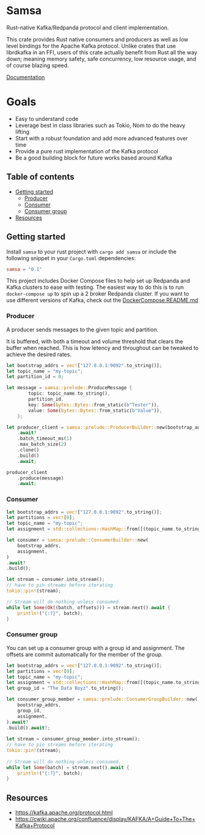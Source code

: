 # Samsa
Rust-native Kafka/Redpanda protocol and client implementation.

This crate provides Rust native consumers and producers as well as low level bindings for the Apache Kafka protocol. Unlike crates that use librdkafka in an FFI, users of this crate actually benefit from Rust all the way down; meaning memory safety, safe concurrency, low resource usage, and of course blazing speed.

[Documentation](https://docs.rs/samsa/latest/samsa/)

# Goals
- Easy to understand code
- Leverage best in class libraries such as Tokio, Nom to do the heavy lifting
- Start with a robust foundation and add more advanced features over time
- Provide a pure rust implementation of the Kafka protocol 
- Be a good building block for future works based around Kafka

## Table of contents
- [Getting started](#getting-started)
    - [Producer](#producer)
    - [Consumer](#consumer)
    - [Consumer group](#consumer-group)
- [Resources](#resources)


## Getting started
Install `samsa` to your rust project with `cargo add samsa` or include the following snippet in your `Cargo.toml` dependencies:
```toml
samsa = "0.1"
```

This project includes Docker Compose files to help set up Redpanda and Kafka clusters to ease with testing. The easiest way to do this is to run `docker-compose up` to spin up a 2 broker Redpanda cluster. If you want to use different versions of Kafka, check out the [DockerCompose.README.md](/DockerCompose.README.md)

### Producer
A producer sends messages to the given topic and partition. 

It is buffered, with both a timeout and volume threshold that clears the buffer when reached. This is how letency and throughout can be tweaked to achieve the desired rates.
```rust
let bootstrap_addrs = vec!["127.0.0.1:9092".to_string()];
let topic_name = "my-topic";
let partition_id = 0;

let message = samsa::prelude::ProduceMessage {
        topic: topic_name.to_string(),
        partition_id,
        key: Some(bytes::Bytes::from_static(b"Tester")),
        value: Some(bytes::Bytes::from_static(b"Value")),
    };

let producer_client = samsa::prelude::ProducerBuilder::new(bootstrap_addrs, vec![topic_name.to_string()])
    .await?
    .batch_timeout_ms(1)
    .max_batch_size(2)
    .clone()
    .build()
    .await;

producer_client
    .produce(message)
    .await;
```

### Consumer
```rust
let bootstrap_addrs = vec!["127.0.0.1:9092".to_string()];
let partitions = vec![0];
let topic_name = "my-topic";
let assignment = std::collections::HashMap::from([(topic_name.to_string(), partitions)]);

let consumer = samsa::prelude::ConsumerBuilder::new(
    bootstrap_addrs,
    assignment,
)
.await?
.build();

let stream = consumer.into_stream();
// have to pin streams before iterating
tokio::pin!(stream);

// Stream will do nothing unless consumed.
while let Some(Ok((batch, offsets))) = stream.next().await {
    println!("{:?}", batch);
}
```

### Consumer group
You can set up a consumer group with a group id and assignment. The offsets are commit automatically for the member of the group.
```rust
let bootstrap_addrs = vec!["127.0.0.1:9092".to_string()];
let partitions = vec![0];
let topic_name = "my-topic";
let assignment = std::collections::HashMap::from([(topic_name.to_string(), partitions)]);
let group_id = "The Data Boyz".to_string();

let consumer_group_member = samsa::prelude::ConsumerGroupBuilder::new(
    bootstrap_addrs,
    group_id,
    assignment,
).await?
.build().await?;
 
let stream = consumer_group_member.into_stream();
// have to pin streams before iterating
tokio::pin!(stream);
 
// Stream will do nothing unless consumed.
while let Some(batch) = stream.next().await {
    println!("{:?}", batch);
}
```


## Resources
- https://kafka.apache.org/protocol.html
- https://cwiki.apache.org/confluence/display/KAFKA/A+Guide+To+The+Kafka+Protocol